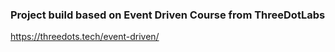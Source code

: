 ### Project build based on Event Driven Course from ThreeDotLabs
https://threedots.tech/event-driven/